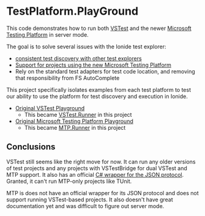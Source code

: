 # TestPlatform.PlayGround

This code demonstrates how to run both [VSTest](https://github.com/microsoft/vstest) and the newer [Microsoft Testing Platform](https://github.com/microsoft/testfx) in server mode.

The goal is to solve several issues with the Ionide test explorer: 
- [consistent test discovery with other test explorers](https://github.com/ionide/ionide-vscode-fsharp/pull/2000)
- [Support for projects using the new Microsoft Testing Platform](https://github.com/ionide/ionide-vscode-fsharp/issues/2069#issuecomment-2739533739)
- Rely on the standard test adapters for test code location, and removing that responsibility from FS AutoComplete

This project specifically isolates examples from each test platform to test our ability to use the platform for test discovery and execution in Ionide.
- [Original VSTest Playground](https://github.com/microsoft/vstest/tree/main/playground/TestPlatform.Playground)
  - This became [VSTest.Runner](./VSTest.Runner) in this project
- [Original Microsoft Testing Platform Playground](https://github.com/microsoft/testfx/tree/main/samples/Playground)
  - This became [MTP.Runner](./MTP.Runner) in this project 

## Conclusions

VSTest still seems like the right move for now. It can run any older versions of test projects and any projects with VSTestBridge for dual VSTest and MTP support.
It also has an official [C# wrapper for the JSON protocol](https://www.nuget.org/packages/Microsoft.TestPlatform.TranslationLayer).  Granted, it can't run MTP-only projects like TUnit.

MTP is does not have an official wrapper for its JSON protocol and does not support running VSTest-based projects.
It also doesn't have great documentation yet and was difficult to figure out server mode.